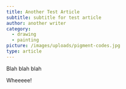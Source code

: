 ```yaml
---
title: Another Test Article
subtitle: subtitle for test article
author: another writer
category:
  - drawing
  - painting
picture: /images/uploads/pigment-codes.jpg
type: article
---
```

Blah blah blah

Wheeeee!
